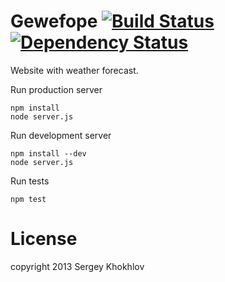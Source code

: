 Gewefope [![Build Status](https://travis-ci.org/skhokhlov/gewefope.png?branch=master)](https://travis-ci.org/skhokhlov/gewefope) [![Dependency Status](https://gemnasium.com/skhokhlov/gewefope.png)](https://gemnasium.com/skhokhlov/gewefope)
========
Website with weather forecast.

Run production server
```
npm install
node server.js
```

Run development server
```
npm install --dev
node server.js
```

Run tests
```
npm test
```

License
=======
copyright 2013 Sergey Khokhlov
